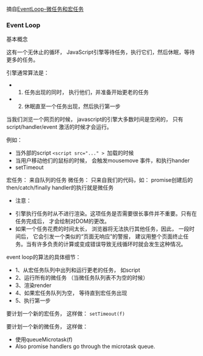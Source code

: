 摘自[EventLoop-微任务和宏任务](https://javascript.info/event-loop)

### Event Loop

基本概念

这有一个无休止的循环， JavaScript引擎等待任务，执行它们，然后休眠，等待更多的任务。

引擎通常算法是：
- 1. 任务出现的同时， 执行他们，并准备开始更老的任务
- 2. 休眠直至一个任务出现，然后执行第一步

当我们浏览一个网页的时候， javascript的引擎大多数时间是空闲的， 只有script/handler/event 激活的时候才会运行。

例如：
- 当外部的script ```<script src="..." > ```加载的时候
- 当用户移动他们的鼠标的时候， 会触发mousemove 事件，和执行hander
- setTimeout 


宏任务： 来自队列的任务
微任务： 只来自我们的代码，如： promise创建后的then/catch/finally handler的执行就是微任务


* 注意：
- 引擎执行任务时从不进行渲染。这项任务是否需要很长事件并不重要。只有在任务完成后， 才会绘制对DOM的更改。
- 如果一个任务花费的时间太长， 浏览器将无法执行其他任务，因此， 一段时间后， 它会引发一个类似的“页面无响应”的警报， 建议用整个页面终止任务。当有许多负责的计算或变成错误导致无线循环时就会发生这种情况。

event loop的算法的具体细节：
- 1、从宏任务队列中出列和运行更老的任务， 如script
- 2、运行所有的微任务 （当微任务队列表不为空的时候）
- 3、渲染render
- 4、如果宏任务队列为空， 等待直到宏任务出现
- 5、执行第一步

要计划一个新的宏任务， 这样做： ```setTimeout(f) ```

要计划一个新的微任务， 这样做：
- 使用queueMicrotask(f)
- Also promise handlers go through the microtask queue.



